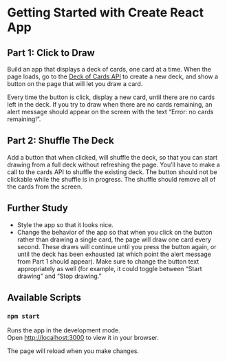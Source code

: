 # Getting Started with Create React App


## **Part 1: Click to Draw**
Build an app that displays a deck of cards, one card at a time. When the page loads, go to the [Deck of Cards API](http://deckofcardsapi.com/) to create a new deck, and show a button on the page that will let you draw a card.

Every time the button is click, display a new card, until there are no cards left in the deck. If you try to draw when there are no cards remaining, an alert message should appear on the screen with the text “Error: no cards remaining!”.

## **Part 2: Shuffle The Deck**

Add a button that when clicked, will shuffle the deck, so that you can start drawing from a full deck without refreshing the page. You’ll have to make a call to the cards API to shuffle the existing deck. The button should not be clickable while the shuffle is in progress. The shuffle should remove all of the cards from the screen.

## **Further Study**

- Style the app so that it looks nice.
- Change the behavior of the app so that when you click on the button rather than drawing a single card, the page will draw one card every second. These draws will continue until you press the button again, or until the deck has been exhausted (at which point the alert message from Part 1 should appear). Make sure to change the button text appropriately as well (for example, it could toggle between “Start drawing” and “Stop drawing.”


## Available Scripts

### `npm start`

Runs the app in the development mode.  
Open [http://localhost:3000](http://localhost:3000) to view it in your browser.

The page will reload when you make changes.


